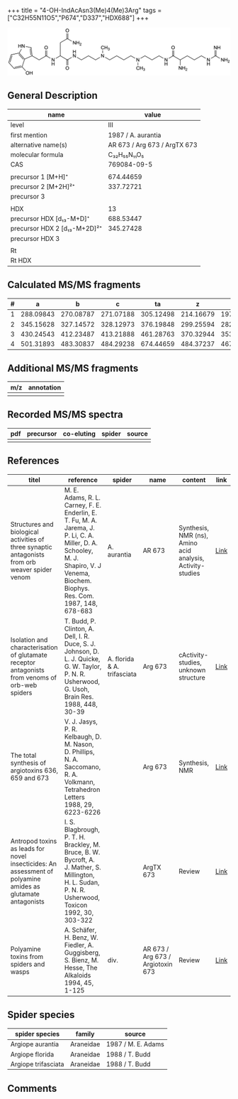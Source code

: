 +++
title = "4-OH-IndAcAsn3(Me)4(Me)3Arg"
tags = ["C32H55N11O5","P674","D337","HDX688"]
+++

![](/img/4-OH-IndAcAsn3(Me)4(Me)3Arg.png)

## General Description

| name                         | value               |
|------------------------------|---------------------|
| level                        | III                 |
| first mention                | 1987 / A. aurantia  |
| alternative name(s)          | AR 673 / Arg 673 / ArgTX 673 |
| molecular formula            | C₃₂H₅₅N₁₁O₅         |
| CAS                          | 769084-09-5         |
|                              |                     |
| precursor 1 [M+H]⁺           | 674.44659           |
| precursor 2 [M+2H]²⁺         | 337.72721           |
| precursor 3                  |                     |
|                              |                     |
| HDX                          | 13                  |
| precursor HDX   [d₁₃-M+D]⁺   | 688.53447           |
| precursor HDX 2 [d₁₃-M+2D]²⁺ | 345.27428           |
| precursor HDX 3              |                     |
|                              |                     |
| Rt                           |                     |
| Rt HDX                       |                     |

## Calculated MS/MS fragments

| # | a         | b         | c         | ta        | z         | y         | tz        |
|---|-----------|-----------|-----------|-----------|-----------|-----------|-----------|
| 1 | 288.09843 | 270.08787 | 271.07188 | 305.12498 | 214.16679 | 197.14024 | 245.20899 |
| 2 | 345.15628 | 327.14572 | 328.12973 | 376.19848 | 299.25594 | 282.22939 | 330.29814 |
| 3 | 430.24543 | 412.23487 | 413.21888 | 461.28763 | 370.32944 | 353.30289 | 387.35599 |
| 4 | 501.31893 | 483.30837 | 484.29238 | 674.44659 | 484.37237 | 467.34582 | 501.39892 |

## Additional MS/MS fragments

| m/z       | annotation |
|-----------|------------|
|           |            |

## Recorded MS/MS spectra

| pdf | precursor | co-eluting | spider    | source                              |
|-----|-----------|------------|-----------|-------------------------------------|
|     |           |            |           |                                     |

## References

| titel                                                                                                       | reference                                                                                                                                                                             | spider                      | name                              | content                                                    | link                                                                        |
|-------------------------------------------------------------------------------------------------------------|---------------------------------------------------------------------------------------------------------------------------------------------------------------------------------------|-----------------------------|-----------------------------------|------------------------------------------------------------|-----------------------------------------------------------------------------|
| Structures and biological activities of three synaptic antagonists from orb weaver spider venom             | M. E. Adams, R. L. Carney, F. E. Enderlin, E. T. Fu, M. A. Jarema, J. P. Li, C. A. Miller, D. A. Schooley, M. J. Shapiro, V. J Venema, Biochem. Biophys. Res. Com. 1987, 148, 678-683 | A. aurantia                 | AR 673                            | Synthesis, NMR (ns), Amino acid analysis, Activity-studies | [Link](https://www.sciencedirect.com/science/article/pii/0006291X87909302)  |
| Isolation and characterisation of glutamate receptor antagonists from venoms of orb-web spiders             | T. Budd, P. Clinton, A. Dell, I. R. Duce, S. J. Johnson, D. L. J. Quicke, G. W. Taylor, P. N. R. Usherwood, G. Usoh, Brain Res. 1988, 448, 30-39                                      | A. florida & A. trifasciata | Arg 673                           | cActivity-studies, unknown structure                       | [Link](https://www.sciencedirect.com/science/article/pii/0006899388910980)  |
| The total synthesis of argiotoxins 636, 659 and 673                                                         | V. J. Jasys, P. R. Kelbaugh, D. M. Nason, D. Phillips, N. A. Saccomano, R. A. Volkmann, Tetrahedron Letters 1988, 29, 6223-6226                                                       |                             | Arg 673                           | Synthesis, NMR                                             | [Link](https://www.sciencedirect.com/science/article/pii/S0040403900823102) |
| Antropod toxins as leads for novel insecticides: An assessment of polyamine amides as glutamate antagonists | I. S. Blagbrough, P. T. H. Brackley, M. Bruce, B. W. Bycroft, A. J. Mather, S. Millington, H. L. Sudan, P. N. R. Usherwood, Toxicon 1992, 30, 303-322                                 |                             | ArgTX 673                         | Review                                                     | [Link](https://www.sciencedirect.com/science/article/pii/0041010192908712)  |
| Polyamine toxins from spiders and wasps                                                                     | A. Schäfer, H. Benz, W. Fiedler, A. Guggisberg, S. Bienz, M. Hesse, The Alkaloids 1994, 45, 1-125                                                                                     | div.                        | AR 673 / Arg 673 / Argiotoxin 673 | Review                                                     | [Link](https://www.sciencedirect.com/science/article/pii/S009995980860276X) |

## Spider species

| spider species      | family    | source             |
|---------------------|-----------|--------------------|
| Argiope aurantia    | Araneidae | 1987 / M. E. Adams |
| Argiope florida     | Araneidae | 1988 / T. Budd     |
| Argiope trifasciata | Araneidae | 1988 / T. Budd     |

## Comments